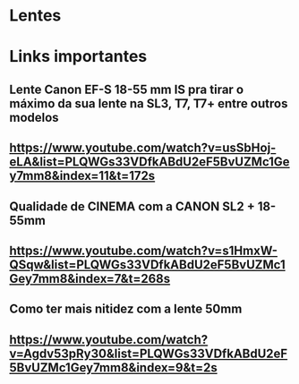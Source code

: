 # Lentes

## <h1> Links importantes </h1>



<h2> Lente Canon EF-S 18-55 mm IS pra tirar o máximo da sua lente na SL3, T7, T7+ entre outros modelos </h2>

## https://www.youtube.com/watch?v=usSbHoj-eLA&list=PLQWGs33VDfkABdU2eF5BvUZMc1Gey7mm8&index=11&t=172s

<h2> Qualidade de CINEMA com a CANON SL2 + 18-55mm </h2>

## https://www.youtube.com/watch?v=s1HmxW-QSqw&list=PLQWGs33VDfkABdU2eF5BvUZMc1Gey7mm8&index=7&t=268s

<h2> Como ter mais nitidez com a lente 50mm</h2>

## https://www.youtube.com/watch?v=Agdv53pRy30&list=PLQWGs33VDfkABdU2eF5BvUZMc1Gey7mm8&index=9&t=2s













